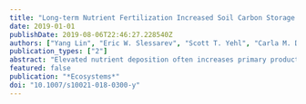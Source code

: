 ```yaml
---
title: "Long-term Nutrient Fertilization Increased Soil Carbon Storage in California Grasslands"
date: 2019-01-01
publishDate: 2019-08-06T22:46:27.228540Z
authors: ["Yang Lin", "Eric W. Slessarev", "Scott T. Yehl", "Carla M. D’Antonio", "Jennifer Y. King"]
publication_types: ["2"]
abstract: "Elevated nutrient deposition often increases primary productivity in terrestrial ecosystems and thus has the potential to increase the flux of carbon (C) into soils. An important step toward greater understanding of nutrient effects on C storage involves assessing effects on different fractions of the soil C pool across a range of soil types. We quantified the combined effects of 8 years of nitrogen (N), phosphorus (P), potassium (K), and micronutrient fertilization on the C storage in bulk soil and in density fractions at four grassland sites in California. When averaged across sites, fertilization increased soil light fraction C by 64% relative to the control in the 0–10 cm depth. The increase in light fraction C likely resulted from the fertilization-induced increase in plant C input to soil, as aboveground net primary productivity also consistently increased with fertilization across sites. Effects of fertilization on heavy fraction C were highly site specific, having positive, negative, or no effect at individual sites. The response of heavy fraction C to fertilization appeared to be related to mean annual precipitation and soil bulk density. Overall, bulk soil C concentration showed a marginally significant increase of 6% with fertilization when averaged across sites (P = 0.07). Our results indicate that biomass production and soil light fraction are generally sensitive to fertilization across grasslands in California, likely contributing to increases in soil C storage. Responses of heavy fraction C, on the other hand, vary greatly among sites and may depend on climate and soil characteristics."
featured: false
publication: "*Ecosystems*"
doi: "10.1007/s10021-018-0300-y"
---
```



